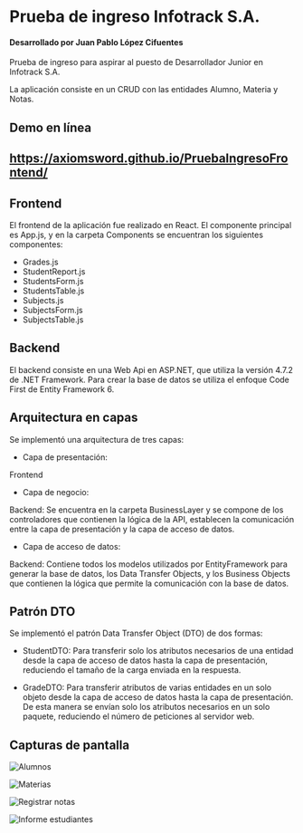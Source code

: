 # Prueba de ingreso Infotrack S.A.
#### Desarrollado por Juan Pablo López Cifuentes

Prueba de ingreso para aspirar al puesto de Desarrollador Junior en Infotrack S.A.

La aplicación consiste en un CRUD con las entidades Alumno, Materia y Notas.

## Demo en línea
## https://axiomsword.github.io/PruebaIngresoFrontend/

## Frontend

El frontend de la aplicación fue realizado en React.
El componente principal es App.js, y en la carpeta Components se encuentran los siguientes componentes:

* Grades.js  
* StudentReport.js  
* StudentsForm.js  
* StudentsTable.js  
* Subjects.js  
* SubjectsForm.js  
* SubjectsTable.js  

## Backend

El backend consiste en una Web Api en ASP.NET, que utiliza la versión 4.7.2 de .NET Framework. Para crear la base de datos se utiliza el enfoque Code First de Entity Framework 6.

## Arquitectura en capas

Se implementó una arquitectura de tres capas:

* Capa de presentación:  

Frontend

* Capa de negocio:  

Backend: Se encuentra en la carpeta BusinessLayer y se compone de los controladores que contienen la lógica de la API, establecen la comunicación entre la capa de presentación y la capa de acceso de datos.

* Capa de acceso de datos:

Backend: Contiene todos los modelos utilizados por EntityFramework para generar la base de datos, los Data Transfer Objects, y los Business Objects que contienen la lógica que permite la comunicación con la base de datos.

## Patrón DTO

Se implementó el patrón Data Transfer Object (DTO) de dos formas:

* StudentDTO: Para transferir solo los atributos necesarios de una entidad desde la capa de acceso de datos hasta la capa de presentación, reduciendo el tamaño de la carga enviada en la respuesta.

* GradeDTO: Para transferir atributos de varias entidades en un solo objeto desde la capa de acceso de datos hasta la capa de presentación. De esta manera se envían solo los atributos necesarios en un solo paquete, reduciendo el número de peticiones al servidor web.

## Capturas de pantalla

![Alumnos](https://i.imgur.com/PsCkShF.png)

![Materias](https://i.imgur.com/rh9A92O.png)

![Registrar notas](https://i.imgur.com/dHXd0zT.png)

![Informe estudiantes](https://i.imgur.com/QdlmaGd.png)
